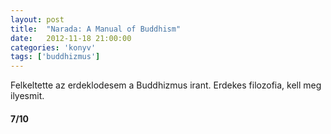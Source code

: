 ```yaml
---
layout: post
title:  "Narada: A Manual of Buddhism"
date:   2012-11-18 21:00:00
categories: 'konyv'
tags: ['buddhizmus']
---
```


Felkeltette az erdeklodesem a Buddhizmus irant. Erdekes filozofia, kell meg ilyesmit.

<h4>7/10</h4>